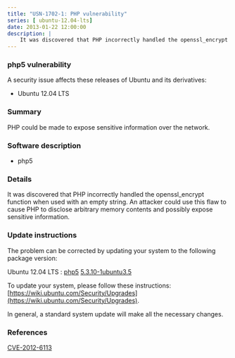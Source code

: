 ```yaml
---
title: "USN-1702-1: PHP vulnerability"
series: [ ubuntu-12.04-lts]
date: 2013-01-22 12:00:00
description: |
    It was discovered that PHP incorrectly handled the openssl_encrypt function when used with an empty string. An attacker could use this flaw to cause PHP to disclose arbitrary memory contents and possibly expose sensitive information. 
--- 
```

 
### php5 vulnerability

A security issue affects these releases of Ubuntu and its derivatives:

* Ubuntu 12.04 LTS

### Summary

PHP could be made to expose sensitive information over the network. 

### Software description

* php5 

### Details

It was discovered that PHP incorrectly handled the openssl_encrypt function when used with an empty string. An attacker could use this flaw to cause PHP to disclose arbitrary memory contents and possibly expose sensitive information. 

### Update instructions

The problem can be corrected by updating your system to the following package version:

Ubuntu 12.04 LTS
 : [php5](https://launchpad.net/ubuntu/+source/php5) <span> [5.3.10-1ubuntu3.5](https://launchpad.net/ubuntu/+source/php5/5.3.10-1ubuntu3.5) </span> 

To update your system, please follow these instructions: [https://wiki.ubuntu.com/Security/Upgrades](https://wiki.ubuntu.com/Security/Upgrades).

In general, a standard system update will make all the necessary changes. 

### References

 [CVE-2012-6113](http://people.ubuntu.com/~ubuntu-security/cve/CVE-2012-6113)
 
